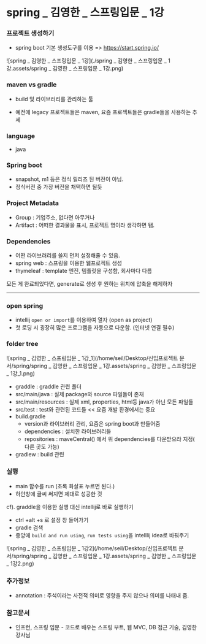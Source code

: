 # spring _ 김영한 _ 스프링입문 _ 1강

### 프로젝트 생성하기

- spring boot 기본 생성도구를 이용 => https://start.spring.io/

![spring _ 김영한 _ 스프링입문 _ 1강](./spring _ 김영한 _ 스프링입문 _ 1강.assets/spring _ 김영한 _ 스프링입문 _ 1강.png)

### maven vs gradle

- build 및 라이브러리를 관리하는 툴

- 예전에 legacy 프로젝트들은 maven, 요즘 프로젝트들은 gradle들을 사용하는 추세 



### language

- java



### Spring boot

- snapshot, m1 등은 정식 릴리즈 된 버전이 아님.
- 정식버전 중 가장 버전을 채택하면 될듯



### Project Metadata

- Group : 기업주소, 없다면 아무거나
- Artifact : 어떠한 결과물을 표시, 프로젝트 명이라 생각하면 됌.



### Dependencies

- 어떤 라이브러리를 쓸지 먼저 설정해줄 수 있음.
- spring web : 스프링을 이용한 웹프로젝트 생성
- thymeleaf : template 엔진, 템플릿을 구성함, 회사마다 다름



모든 게 완료되었다면, generate로 생성 후 원하는 위치에 압축을 해제하자

------



### open spring

- intellij `open or import`를 이용하여 열자 (open as project)
- 첫 로딩 시 굉장히 많은 프로그램을 자동으로 다운함. (인터넷 연결 필수)



### folder tree 

![spring _ 김영한 _ 스프링입문 _ 1강_1](/home/seil/Desktop/신입프로젝트 문서/spring/spring _ 김영한 _ 스프링입문 _ 1강.assets/spring _ 김영한 _ 스프링입문 _ 1강_1.png)

- graddle : graddle 관련 폴더
- src/main/java : 실제  package와 source 파일들이 존재
- src/main/resources : 실제  xml, properties, html등 java가 아닌 모든 파일들
- src/test : test와 관련된 코드들 << 요즘 개발 환경에서는 중요
- build.gradle 
  - version과 라이브러리 관리, 요즘은 spring boot과 만들어줌
  - dependencies : 설치한 라이브러리들
  - repositories : maveCentral() 에서 위 dependencies를 다운받으라 지정( 다른 곳도 가능)
- gradlew : build 관련



### 실행

- main 함수를 run (초록 화살표 누르면 된다.)
- 하얀창에 글씨 써지면 제대로 성공한 것



cf). graddle을 이용한 실행 대신 intellij로 바로 실행하기

- ctrl +alt +s 로 설정 창 들어가기
- gradle 검색
- 중앙에  `build and run using`, `run tests using`을 intelllij idea로 바꿔주기 

![spring _ 김영한 _ 스프링입문 _ 1강2](/home/seil/Desktop/신입프로젝트 문서/spring/spring _ 김영한 _ 스프링입문 _ 1강.assets/spring _ 김영한 _ 스프링입문 _ 1강2.png)



### 추가정보

- annotation : 주석이라는 사전적 의미로 영향을 주지 않으나 의미를 나태내 줌.



### 참고문서

- 인프런, 스프링 입문 - 코드로 배우는 스프링 부트, 웹 MVC, DB 접근 기술, 김영한 강사님